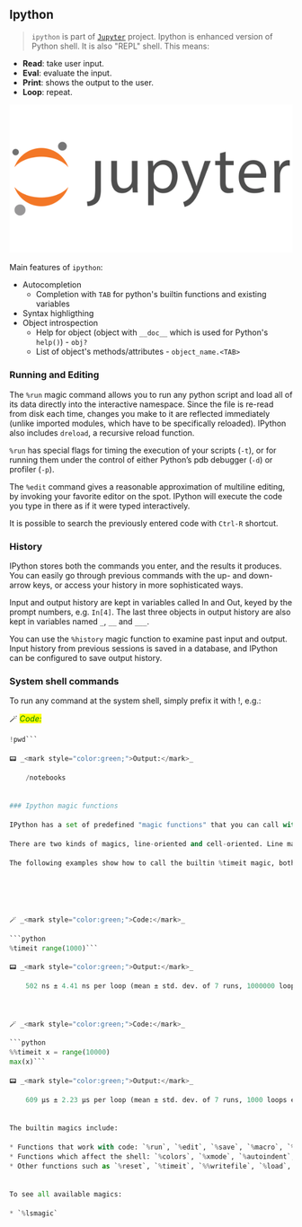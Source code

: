 ## Ipython

> `ipython` is part of [`Jupyter`](https://jupyter.org/) project.
Ipython is enhanced version of Python shell. It is also "REPL" shell. This means:

* **Read**: take user input.
* **Eval**: evaluate the input.
* **Print**: shows the output to the user.
* **Loop**: repeat.

<img src="../images/jupyter_logo.png">



Main features of `ipython`:

* Autocompletion
    * Completion with `TAB` for python's builtin functions and existing variables
* Syntax highligthing
* Object introspection
    * Help for object (object with `__doc__` which is used for Python's `help()`) - `obj?`
    * List of object's methods/attributes - `object_name.<TAB>`
    

### Running and Editing

The `%run` magic command allows you to run any python script and load all of its data directly into the interactive namespace. Since the file is re-read from disk each time, changes you make to it are reflected immediately (unlike imported modules, which have to be specifically reloaded). IPython also includes `dreload`, a recursive reload function.

`%run` has special flags for timing the execution of your scripts (`-t`), or for running them under the control of either Python’s pdb debugger (`-d`) or profiler (`-p`).

The `%edit` command gives a reasonable approximation of multiline editing, by invoking your favorite editor on the spot. IPython will execute the code you type in there as if it were typed interactively.

It is possible to search the previously entered code with `Ctrl-R` shortcut.

### History

IPython stores both the commands you enter, and the results it produces. You can easily go through previous commands with the up- and down-arrow keys, or access your history in more sophisticated ways.

Input and output history are kept in variables called In and Out, keyed by the prompt numbers, e.g. `In[4]`. The last three objects in output history are also kept in variables named `_`, `__` and `___`.

You can use the `%history` magic function to examine past input and output. Input history from previous sessions is saved in a database, and IPython can be configured to save output history.

### System shell commands

To run any command at the system shell, simply prefix it with !, e.g.:


🪄 _<mark style="color:green;">Code:</mark>_

```python
!pwd```

📟 _<mark style="color:green;">Output:</mark>_

    /notebooks


### Ipython magic functions

IPython has a set of predefined "magic functions" that you can call with a command line style syntax. 

There are two kinds of magics, line-oriented and cell-oriented. Line magics are prefixed with the % character and work much like OS command-line calls: they get as an argument the rest of the line, where arguments are passed without parentheses or quotes. Cell magics are prefixed with a double %%, and they are functions that get as an argument not only the rest of the line, but also the lines below it in a separate argument.

The following examples show how to call the builtin %timeit magic, both in line and cell mode:





🪄 _<mark style="color:green;">Code:</mark>_

```python
%timeit range(1000)```

📟 _<mark style="color:green;">Output:</mark>_

    502 ns ± 4.41 ns per loop (mean ± std. dev. of 7 runs, 1000000 loops each)



🪄 _<mark style="color:green;">Code:</mark>_

```python
%%timeit x = range(10000)
max(x)```

📟 _<mark style="color:green;">Output:</mark>_

    609 µs ± 2.23 µs per loop (mean ± std. dev. of 7 runs, 1000 loops each)


The builtin magics include:

* Functions that work with code: `%run`, `%edit`, `%save`, `%macro`, `%recall`, etc.
* Functions which affect the shell: `%colors`, `%xmode`, `%autoindent`, `%automagic`, etc.
* Other functions such as `%reset`, `%timeit`, `%%writefile`, `%load`, or `%paste`.


To see all available magics:

* `%lsmagic`